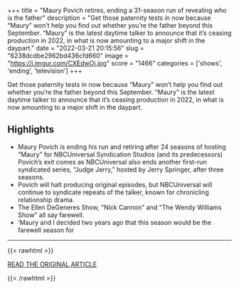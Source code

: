 +++
title = "Maury Povich retires, ending a 31-season run of revealing who is the father"
description = "Get those paternity tests in now because “Maury” won’t help you find out whether you’re the father beyond this September. “Maury” is the latest daytime talker to announce that it’s ceasing production in 2022, in what is now amounting to a major shift in the daypart."
date = "2022-03-21 20:15:56"
slug = "6238dcdbe2962bd436cfd660"
image = "https://i.imgur.com/CXEdwOj.jpg"
score = "1466"
categories = ['shows', 'ending', 'television']
+++

Get those paternity tests in now because “Maury” won’t help you find out whether you’re the father beyond this September. “Maury” is the latest daytime talker to announce that it’s ceasing production in 2022, in what is now amounting to a major shift in the daypart.

## Highlights

- Maury Povich is ending his run and retiring after 24 seasons of hosting “Maury” for NBCUniversal Syndication Studios (and its predecessors) Povich’s exit comes as NBCUniversal also ends another first-run syndicated series, “Judge Jerry,” hosted by Jerry Springer, after three seasons.
- Povich will halt producing original episodes, but NBCUniversal will continue to syndicate repeats of the talker, known for chronicling relationship drama.
- The Ellen DeGeneres Show, "Nick Cannon" and "The Wendy Williams Show" all say farewell.
- ‘Maury and I decided two years ago that this season would be the farewell season for

---

{{< rawhtml >}}
  <p class="article-category">
    <a target="_blank" href="https://www.nbcnews.com/pop-culture/tv/maury-povich-retires-ending-31-season-run-revealing-father-rcna20836">READ THE ORIGINAL ARTICLE</a>
  </p>
{{< /rawhtml >}}
